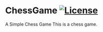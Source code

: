# ChessGame  [![License](https://img.shields.io/:license-mit-blue.svg)](./LICENSE.txt)
A Simple Chess Game
This is a chess game.
